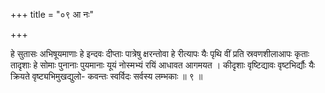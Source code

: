 +++
title = "०९ आ नः"

+++

हे सुतासः अभिषूयमाणाः हे इन्दवः दीप्ताः पात्रेषु क्षरन्तोवा हे रीत्यापः यैः पृथि वीं प्रति स्रवणशीलाआपः कृताः तादृशाः हे सोमाः पुनानाः पुयमानाः यूयं नोस्मभ्यं रयिं आधावत आगमयत । कीदृशाः वृष्टिद्यावः वृष्टभिर्द्यौः यैः क्रियते वृष्ट्यभिमुखद्युलो- कवन्तः स्वर्विदः सर्वस्य लम्भकाः ॥ ९ ॥